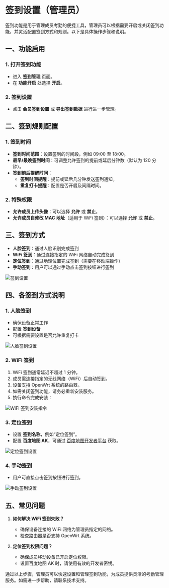 # 签到设置（管理员）

签到功能是用于管理成员考勤的便捷工具，管理员可以根据需要开启或关闭签到功能，并灵活配置签到方式和规则。以下是具体操作步骤和说明。

## 一、功能启用

### 1. 打开签到功能
- 进入 **签到管理** 页面。
- 在 **功能开启** 处选择 **开启**。

### 2. 签到设置
- 点击 **会员签到设置** 或 **导出签到数据** 进行进一步管理。

## 二、签到规则配置

### 1. 签到时间
- **签到时间范围**：设置签到的时间段，例如 09:00 至 18:00。
- **最早/最晚签到时间**：可调整允许签到的提前或延后分钟数（默认为 120 分钟）。
- **签到前后提醒时间**：
  - **签到时间提醒**：提前或延后几分钟发送签到通知。
  - **重复打卡提醒**：配置是否开启及间隔时间。

### 2. 特殊权限
- **允许成员上传头像**：可以选择 **允许** 或 **禁止**。
- **允许成员自修改 MAC 地址**（适用于 WiFi 签到）：可以选择 **允许** 或 **禁止**。

## 三、签到方式

- **人脸签到**：通过人脸识别完成签到
- **WiFi 签到**：通过连接指定的 WiFi 网络自动完成签到
- **定位签到**：通过地理位置完成签到（需要在移动端操作）
- **手动签到**：用户可以通过手动点击签到按钮进行签到


![签到设置](/images/cin_set_1.png)

## 四、各签到方式说明

### 1. 人脸签到
- 确保设备正常工作
- 配置 **签到设备**
- 可根据需要设置是否允许重复打卡

![人脸签到设置](/images/cin_set_2.png)

### 2. WiFi 签到

1. WiFi 签到通常延迟不超过 1 分钟。
2. 成员需连接指定的无线网络（WiFi）后自动签到。
3. 设备支持 OpenWrt 系统的路由器。
4. 如需关闭签到功能，请务必重新安装服务。
5. 执行命令完成安装：

![WiFi 签到安装指令](/images/cin_set_3.png)

### 3. 定位签到
- 设置 **签到名称**，例如“定位签到”。
- 配置 **百度地图 AK**，可通过 [百度地图开发者平台](https://lbs.baidu.com/) 获取。

![定位签到设置](/images/cin_set_4.png)

### 4. 手动签到
- 用户可直接点击签到按钮进行签到。

![手动签到设置](/images/cin_set_5.png)

## 五、常见问题

1. **如何解决 WiFi 签到失败？**
   - 确保设备连接的 WiFi 网络为管理员指定的网络。
   - 检查路由器是否支持 OpenWrt 系统。

2. **定位签到权限问题？**
   - 确保成员移动设备已开启定位权限。
   - 设置百度地图 AK 时，请使用有效的开发者密钥。

通过以上步骤，管理员可以快速设置和管理签到功能，为成员提供灵活的考勤管理服务。如需进一步帮助，请联系技术支持。